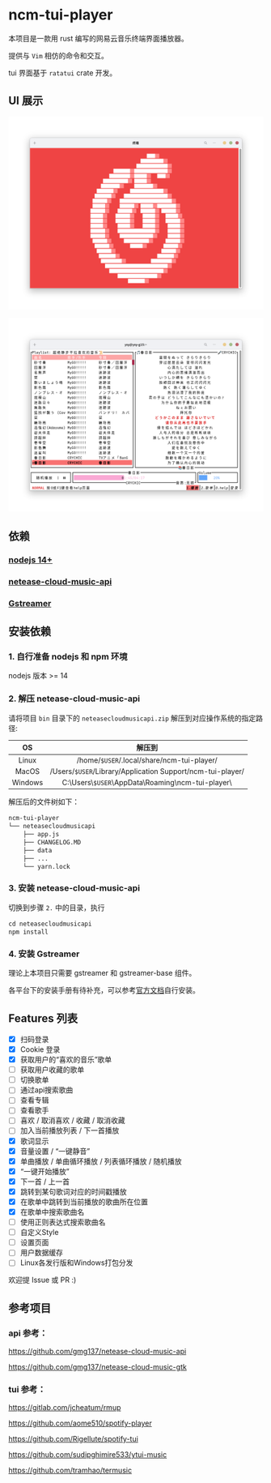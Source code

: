 # ncm-tui-player

本项目是一款用 rust 编写的网易云音乐终端界面播放器。

提供与 `Vim` 相仿的命令和交互。

tui 界面基于 `ratatui` crate 开发。

## UI 展示

![launch_screen](./doc/launch_screen.png)

![main_screen](./doc/main_screen.png)

## 依赖

### [nodejs 14+](https://nodejs.org/)

### [netease-cloud-music-api](./bin/neteasecloudmusicapi.zip)

### [Gstreamer](https://gstreamer.freedesktop.org/download)

## 安装依赖

### 1. 自行准备 nodejs 和 npm 环境

nodejs 版本 >= 14

### 2. 解压 netease-cloud-music-api

请将项目 `bin` 目录下的 `neteasecloudmusicapi.zip` 解压到对应操作系统的指定路径:

|   OS    |                            解压到                             |
|:-------:|:----------------------------------------------------------:|
|  Linux  |         /home/`$USER`/.local/share/ncm-tui-player/         |
|  MacOS  | /Users/`$USER`/Library/Application Support/ncm-tui-player/ |
| Windows |   C:\\Users\\`$USER`\\AppData\\Roaming\\ncm-tui-player\\   |

解压后的文件树如下：

```
ncm-tui-player
└── neteasecloudmusicapi
    ├── app.js
    ├── CHANGELOG.MD
    ├── data
    ├── ...
    └── yarn.lock
```

### 3. 安装 netease-cloud-music-api

切换到步骤 `2.` 中的目录，执行

```shell
cd neteasecloudmusicapi
npm install
```

### 4. 安装 Gstreamer

理论上本项目只需要 gstreamer 和 gstreamer-base 组件。

各平台下的安装手册有待补充，可以参考[官方文档](https://gstreamer.freedesktop.org/documentation/installing/index.html?gi-language=c)自行安装。

## Features 列表

- [x] 扫码登录
- [x] Cookie 登录
- [x] 获取用户的“喜欢的音乐”歌单
- [ ] 获取用户收藏的歌单
- [ ] 切换歌单
- [ ] 通过api搜索歌曲
- [ ] 查看专辑
- [ ] 查看歌手
- [ ] 喜欢 / 取消喜欢 / 收藏 / 取消收藏
- [ ] 加入当前播放列表 / 下一首播放
- [x] 歌词显示
- [x] 音量设置 / “一键静音”
- [x] 单曲播放 / 单曲循环播放 / 列表循环播放 / 随机播放
- [x] “一键开始播放”
- [x] 下一首 / 上一首
- [x] 跳转到某句歌词对应的时间戳播放
- [x] 在歌单中跳转到当前播放的歌曲所在位置
- [x] 在歌单中搜索歌曲名
- [ ] 使用正则表达式搜索歌曲名
- [ ] 自定义Style
- [ ] 设置页面
- [ ] 用户数据缓存
- [ ] Linux各发行版和Windows打包分发

欢迎提 Issue 或 PR :)

## 参考项目

### api 参考：

https://github.com/gmg137/netease-cloud-music-api

https://github.com/gmg137/netease-cloud-music-gtk

### tui 参考：

https://gitlab.com/jcheatum/rmup

https://github.com/aome510/spotify-player

https://github.com/Rigellute/spotify-tui

https://github.com/sudipghimire533/ytui-music

https://github.com/tramhao/termusic